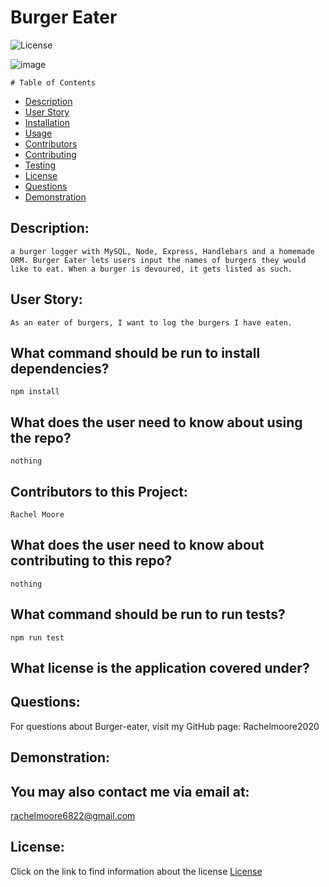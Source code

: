 

  # Burger Eater

  ![License](https://img.shields.io/badge/License--blue.svg "License Badge")
  
![image](https://user-images.githubusercontent.com/68473729/107570055-06129380-6bb7-11eb-9cb5-c0ac4ceba016.png)


    # Table of Contents

* [Description](#description)
* [User Story](#user-story)
* [Installation](#what-command-should-be-run-to-install-dependencies)
* [Usage](#what-does-the-user-need-to-know-about-using-the-repo)
* [Contributors](#contributors-to-this-project)
* [Contributing](#what-does-the-user-need-to-know-about-contributing-to-this-repo)
* [Testing](#what-command-should-be-run-to-run-tests)
* [License](#what-license-is-the-application-covered-under)
* [Questions](#questions)
* [Demonstration](#demonstration)
    

## Description:
    a burger logger with MySQL, Node, Express, Handlebars and a homemade ORM. Burger Eater lets users input the names of burgers they would like to eat. When a burger is devoured, it gets listed as such.

## User Story:
    As an eater of burgers, I want to log the burgers I have eaten.

## What command should be run to install dependencies?
    npm install

## What does the user need to know about using the repo?
    nothing

## Contributors to this Project:
    Rachel Moore

## What does the user need to know about contributing to this repo?
    nothing

## What command should be run to run tests?
    npm run test

## What license is the application covered under?
    

## Questions:
For questions about Burger-eater, visit my GitHub page:
    Rachelmoore2020

## Demonstration:
  
  ## You may also contact me via email at:
  rachelmoore6822@gmail.com
  
  ## License:
  Click on the link to find information about the license
  [License](https://opensource.org/licenses/)
